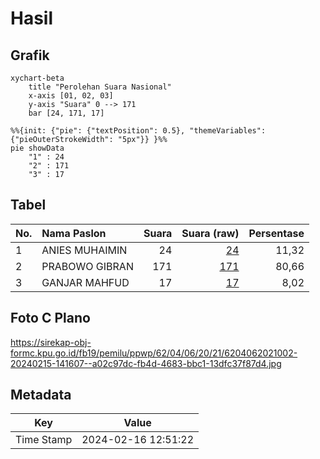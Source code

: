 # Hasil

## Grafik

```mermaid
xychart-beta
    title "Perolehan Suara Nasional"
    x-axis [01, 02, 03]
    y-axis "Suara" 0 --> 171
    bar [24, 171, 17]
```

```mermaid
%%{init: {"pie": {"textPosition": 0.5}, "themeVariables": {"pieOuterStrokeWidth": "5px"}} }%%
pie showData
    "1" : 24
    "2" : 171
    "3" : 17
```

## Tabel

| No. | Nama Paslon    | Suara | Suara (raw) | Persentase |
|:--- |:-------------- | -----:| -----------:| ----------:|
| 1   | ANIES MUHAIMIN | 24    | [24][p-1]   | 11,32      |
| 2   | PRABOWO GIBRAN | 171   | [171][p-2]  | 80,66      |
| 3   | GANJAR MAHFUD  | 17    | [17][p-3]   | 8,02       |


[p-1]: https://github.com/gigit-pemilu/pemilu-2024/blob/main/pilpres/hitung-suara/sub/62-kalimantan-tengah/sub/04-barito-selatan/sub/06-dusun-selatan/sub/2021-penda-asam/sub/002-tps/sub/paslon-1.txt
[p-2]: https://github.com/gigit-pemilu/pemilu-2024/blob/main/pilpres/hitung-suara/sub/62-kalimantan-tengah/sub/04-barito-selatan/sub/06-dusun-selatan/sub/2021-penda-asam/sub/002-tps/sub/paslon-2.txt
[p-3]: https://github.com/gigit-pemilu/pemilu-2024/blob/main/pilpres/hitung-suara/sub/62-kalimantan-tengah/sub/04-barito-selatan/sub/06-dusun-selatan/sub/2021-penda-asam/sub/002-tps/sub/paslon-3.txt

## Foto C Plano

https://sirekap-obj-formc.kpu.go.id/fb19/pemilu/ppwp/62/04/06/20/21/6204062021002-20240215-141607--a02c97dc-fb4d-4683-bbc1-13dfc37f87d4.jpg


## Metadata

| Key        | Value               |
| ---------- | ------------------- |
| Time Stamp | 2024-02-16 12:51:22 |



